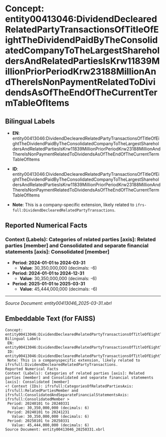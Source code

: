 # Concept: entity00413046:DividendDeclearedRelatedPartyTransactionsOfTitleOfEightTheDividendPaidByTheConsolidatedCompanyToTheLargestShareholdersAndRelatedPartiesIsKrw11839MillionPriorPeriodKrw23188MillionAndThereIsNonPaymentRelatedToDividendsAsOfTheEndOfTheCurrentTermTableOfItems

## Bilingual Labels
- **EN**: entity00413046:DividendDeclearedRelatedPartyTransactionsOfTitleOfEightTheDividendPaidByTheConsolidatedCompanyToTheLargestShareholdersAndRelatedPartiesIsKrw11839MillionPriorPeriodKrw23188MillionAndThereIsNonPaymentRelatedToDividendsAsOfTheEndOfTheCurrentTermTableOfItems

- **ID**: entity00413046:DividendDeclearedRelatedPartyTransactionsOfTitleOfEightTheDividendPaidByTheConsolidatedCompanyToTheLargestShareholdersAndRelatedPartiesIsKrw11839MillionPriorPeriodKrw23188MillionAndThereIsNonPaymentRelatedToDividendsAsOfTheEndOfTheCurrentTermTableOfItems
- **Note**: This is a company-specific extension, likely related to `ifrs-full:DividendDeclearedRelatedPartyTransactions`.

## Reported Numerical Facts

### **Context (Labels): Categories of related parties [axis]: Related parties [member] and Consolidated and separate financial statements [axis]: Consolidated [member]**
<!-- Context (IDs): ifrs-full:CategoriesOfRelatedPartiesAxis: ifrs-full:RelatedPartiesMember and ifrs-full:ConsolidatedAndSeparateFinancialStatementsAxis: ifrs-full:ConsolidatedMember -->
- **Period: 2024-01-01 to 2024-03-31**
  - **Value**: 30,350,000,000 (decimals: -6)
- **Period: 2024-01-01 to 2024-12-31**
  - **Value**: 30,350,000,000 (decimals: -6)
- **Period: 2025-01-01 to 2025-03-31**
  - **Value**: 45,444,000,000 (decimals: -6)

---
*Source Document: entity00413046_2025-03-31.xbrl*
## Embeddable Text (for FAISS)
```text
Concept: entity00413046:DividendDeclearedRelatedPartyTransactionsOfTitleOfEightTheDividendPaidByTheConsolidatedCompanyToTheLargestShareholdersAndRelatedPartiesIsKrw11839MillionPriorPeriodKrw23188MillionAndThereIsNonPaymentRelatedToDividendsAsOfTheEndOfTheCurrentTermTableOfItems
Bilingual Labels
 EN: entity00413046:DividendDeclearedRelatedPartyTransactionsOfTitleOfEightTheDividendPaidByTheConsolidatedCompanyToTheLargestShareholdersAndRelatedPartiesIsKrw11839MillionPriorPeriodKrw23188MillionAndThereIsNonPaymentRelatedToDividendsAsOfTheEndOfTheCurrentTermTableOfItems
 ID: entity00413046:DividendDeclearedRelatedPartyTransactionsOfTitleOfEightTheDividendPaidByTheConsolidatedCompanyToTheLargestShareholdersAndRelatedPartiesIsKrw11839MillionPriorPeriodKrw23188MillionAndThereIsNonPaymentRelatedToDividendsAsOfTheEndOfTheCurrentTermTableOfItems
 Note: This is a companyspecific extension, likely related to ifrsfull:DividendDeclearedRelatedPartyTransactions.
Reported Numerical Facts
Context (Labels): Categories of related parties [axis]: Related parties [member] and Consolidated and separate financial statements [axis]: Consolidated [member]
<! Context (IDs): ifrsfull:CategoriesOfRelatedPartiesAxis: ifrsfull:RelatedPartiesMember and ifrsfull:ConsolidatedAndSeparateFinancialStatementsAxis: ifrsfull:ConsolidatedMember >
 Period: 20240101 to 20240331
   Value: 30,350,000,000 (decimals: 6)
 Period: 20240101 to 20241231
   Value: 30,350,000,000 (decimals: 6)
 Period: 20250101 to 20250331
   Value: 45,444,000,000 (decimals: 6)
Source Document: entity00413046_20250331.xbrl
```